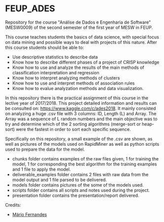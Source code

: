 # FEUP_ADES
Repository for the course "Análise de Dados e Engenharia de Software" (MESW0009) of the second semester of the first year of MESW in FEUP.

This course teaches students the basics of data science, with special focus on data mining and possible ways to deal with projects of this nature. After this course students should be able to:
  *  Use descriptive statistics to describe data
  *  Know how to describe different phases of a project of CRISP knowledge
  *  Know how to use and analyze the results of the main methods of classification interpretation and regression 
  *  Know how to interpret analyzing methods of clusters
  *  Know how to use and interpret methods of association rules
  *  Know how to evalue analyzation methods and data visualization. 
  
In this repository there is the practical assignment of this course in the lective year of 2017/2018. This project detailed information and results can be consulted on: https://www.kaggle.com/c/ades2018. It mainly consisted on analyzing a huge .csv file with 3 columns: ID, Length (L) and Array. The Array was a sequence of L random numbers and the main objective was to try and determine which of the 2 sorting algorithms (merge-sort or heap-sort) were the fastest in order to sort each specific sequence.

Specifically on this repository, a small example of the .csv are shown, as well as pictures of the models used on RapidMiner as well as python scripts used to prepare the data for the model.

  *  chunks folder contains examples of the raw files given, 1 for training the model, 1 for corresponding the best algorithm for the training examples and 1 file to apply the model.
  *  deliverable_examples folder contains 2 files with raw data from the model output and 1 file parsed to be delivered.
  *  models folder contains pictures of the some of the models used.
  *  scripts folder contains all scripts and notes used during the project.
  *  presentation folder contains the presentation/report delivered.

Credits:
* [Mário Fernandes](https://github.com/MarioFernandes73)
